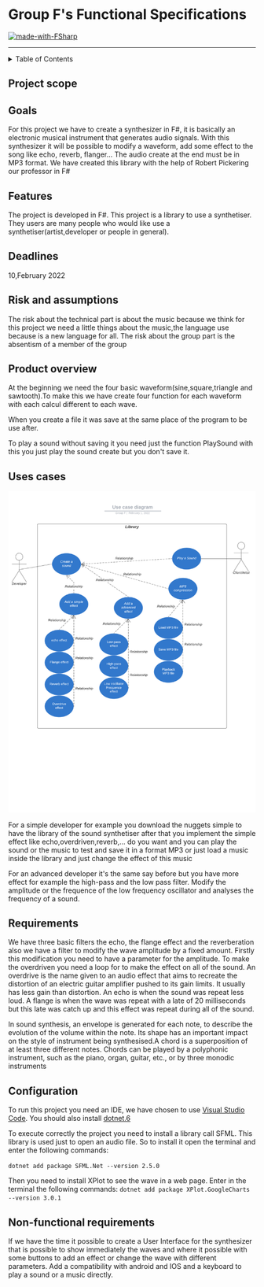 # Group F's Functional Specifications

[![made-with-FSharp](https://img.shields.io/badge/Languages%20Used:-FSharp-007acc.svg)](https://fsharp.org)

---

<details>
<summary>Table of Contents</summary>
  
- [Project scope](#project-scope)
    [Goals](#goals)
    [Features](#features)
    [Task](#task)
    [Deliverable](#deliverable)
    [Deadlines](#deadlines)
- [Risk and assumptions](#risk-and-assumptions)
- [Product overview](#product-overview)
- [Uses cases](#uses-cases)
- [Requirements](#requirements)
- [Configuration](#configuration)
- [Non-functional requirements](#non-functional-requirements)

</details>
  
## Project scope

## Goals

For this project we have to create a synthesizer in F#, it is basically an electronic musical instrument that generates audio signals. With this synthesizer it will be possible to modify a waveform, add some effect to the song like echo, reverb, flanger... The audio create at the end must be in MP3 format.
We have created this library with the help of Robert Pickering our professor in F#

## Features

The project is developed in F#.
This project is a library to use a synthetiser. They users are many people who would like use a synthetiser(artist,developer or people in general).

## Deadlines

10,February 2022

## Risk and assumptions

The risk about the technical part is about the music because we think for this project we need a little things about the music,the language use because is a new language for all.
The risk about the group part is the absentism of a member of the group

## Product overview

At the beginning we need the four basic waveform(sine,square,triangle and sawtooth).To make this we have create four function for each waveform with each calcul different to each wave.

When you create a file it was save at the same place of the program to be use after.

To play a sound without saving it you need just the function PlaySound with this you just play the sound create but you don't save it.

## Uses cases

![Use case ](img/UseCase.png)

For a simple developer for example you download the nuggets simple to have the library of the sound synthetiser after that you implement the simple effect like echo,overdriven,reverb,... do you want and you can play the sound or the music to test and save it in a format MP3 or just load a music inside the library and just change the effect of this music

For an advanced developer it's the same say before but you have more effect for example the high-pass and the low pass filter. Modify the amplitude or the frequence of the low frequency oscillator and analyses the frequency of a sound.

## Requirements

We have three basic filters the echo, the flange effect and the reverberation also we have a filter to modify the wave amplitude by a fixed amount. Firstly this modification you need to have a parameter for the amplitude.
To make the overdriven you need a loop for to make the effect on all of the sound.
An overdrive is the name given to an audio effect that aims to recreate the distortion of an electric guitar amplifier pushed to its gain limits. It usually has less gain than distortion.
An echo is when the sound was repeat less loud.
A flange is when the wave was repeat with a late of 20 milliseconds but this late was catch up and this effect was repeat during all of the sound.

In sound synthesis, an envelope is generated for each note, to describe the evolution of the volume within the note. Its shape has an important impact on the style of instrument being synthesised.A chord is a superposition of at least three different notes. Chords can be played by a polyphonic instrument, such as the piano, organ, guitar, etc., or by three monodic instruments

## Configuration

To run this project you need an IDE, we have chosen to use [Visual Studio Code](https://code.visualstudio.com/download).
You should also install [dotnet.6](https://dotnet.microsoft.com/en-us/download)

To execute correctly the project you need to install a library call SFML. This library is used just to open an audio file. So to install it open the terminal and enter the following commands:

```dotnet add package SFML.Net --version 2.5.0```

Then you need to install XPlot to see the wave in a web page. Enter in the terminal the following commands:
```dotnet add package XPlot.GoogleCharts --version 3.0.1```

## Non-functional requirements

If we have the time it possible to create a User Interface for the synthesizer that is possible to show immediately the waves and where it possible with some buttons to add an effect or change the wave with different parameters. Add a compatibility with android and IOS and a keyboard to play a sound or a music directly.
